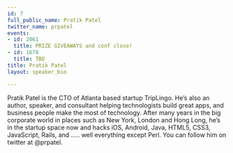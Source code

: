 ```yaml
---
id: 7
full_public_name: Pratik Patel
twitter_name: prpatel
events:
- id: 2061
  title: PRIZE GIVEAWAYS and conf close!
- id: 1678
  title: TBD
title: Pratik Patel
layout: speaker_bio

---
```

Pratik Patel is the CTO of Atlanta based startup TripLingo. He’s also an author, speaker, and consultant helping technologists build great apps, and business people make the most of technology. After many years in the big corporate world in places such as New York, London and Hong Long, he’s in the startup space now and hacks iOS, Android, Java, HTML5, CSS3, JavaScript, Rails, and ..... well everything except Perl. You can follow him on twitter at @prpatel.